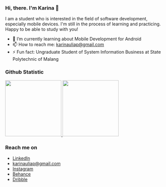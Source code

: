 ### Hi, there. I'm Karina 👋

I am a student who is interested in the field of software development, especially mobile devices. I'm still in the process of learning and practicing. Happy to be able to study with you! 

- 🌱 I’m currently learning about Mobile Development for Android
- 📫 How to reach me: karinauliap@gmail.com
- ⚡ Fun fact: Ungraduate Student of System Information Business at State Polytechnic of Malang 

### Github Statistic
<p align="left">
<a href="https://github.com/karinaulia">
  <img height="180em" src="https://github-readme-stats-eight-theta.vercel.app/api?username=karinaulia&show_icons=true&theme=algolia&include_all_commits=true&count_private=true"/>
  <img height="180em" src="https://github-readme-stats-eight-theta.vercel.app/api/top-langs/?username=karinaulia&layout=compact&langs_count=8&theme=algolia"/>
</a>
</p>

### Reach me on
- <a href="https://linkedin.com/in/karinauliap/">LinkedIn</a>
- karinauliap@gmail.com
- <a href="https://instagram/karinauliapp">Instagram</a>
- <a href="https://www.behance.net/karinaulia">Behance</a>
- <a href="https://dribbble.com/karinaulia">Dribble</a>
